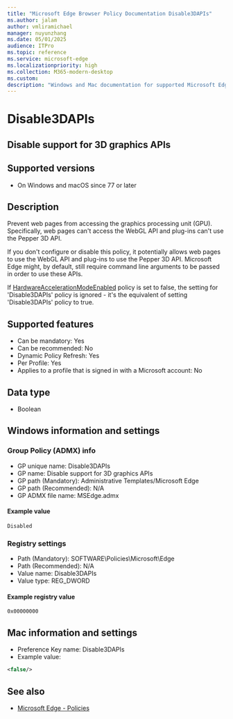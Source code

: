 ```yaml
---
title: "Microsoft Edge Browser Policy Documentation Disable3DAPIs"
ms.author: jalam
author: vmliramichael
manager: nuyunzhang
ms.date: 05/01/2025
audience: ITPro
ms.topic: reference
ms.service: microsoft-edge
ms.localizationpriority: high
ms.collection: M365-modern-desktop
ms.custom:
description: "Windows and Mac documentation for supported Microsoft Edge Browser policy: Disable support for 3D graphics APIs"
---
```


<!--THIS FILE IS AUTOMATICALLY GENERATED. MANUAL CHANGES WILL BE OVERWRITTEN.-->
<!--Please contact the Microsoft Edge Manageability team with any questions.-->

# Disable3DAPIs

## Disable support for 3D graphics APIs


## Supported versions

- On Windows and macOS since 77 or later

## Description

Prevent web pages from accessing the graphics processing unit (GPU). Specifically, web pages can't access the WebGL API and plug-ins can't use the Pepper 3D API.

If you don't configure or disable this policy, it potentially allows web pages to use the WebGL API and plug-ins to use the Pepper 3D API. Microsoft Edge might, by default, still require command line arguments to be passed in order to use these APIs.

If [HardwareAccelerationModeEnabled](HardwareAccelerationModeEnabled.md) policy is set to false, the setting for 'Disable3DAPIs' policy is ignored - it's the equivalent of setting 'Disable3DAPIs' policy to true.

## Supported features

- Can be mandatory: Yes
- Can be recommended: No
- Dynamic Policy Refresh: Yes
- Per Profile: Yes
- Applies to a profile that is signed in with a Microsoft account: No

## Data type

- Boolean

## Windows information and settings

### Group Policy (ADMX) info

- GP unique name: Disable3DAPIs
- GP name: Disable support for 3D graphics APIs
- GP path (Mandatory): Administrative Templates/Microsoft Edge
- GP path (Recommended): N/A
- GP ADMX file name: MSEdge.admx

#### Example value

```
Disabled
```

### Registry settings

- Path (Mandatory): SOFTWARE\Policies\Microsoft\Edge
- Path (Recommended): N/A
- Value name: Disable3DAPIs
- Value type: REG_DWORD

#### Example registry value

```
0x00000000
```


## Mac information and settings

- Preference Key name: Disable3DAPIs
- Example value:

```xml
<false/>
```

## See also
- [Microsoft Edge - Policies](../microsoft-edge-policies.md)
